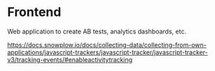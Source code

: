 # Frontend

Web application to create AB tests, analytics dashboards, etc.


https://docs.snowplow.io/docs/collecting-data/collecting-from-own-applications/javascript-trackers/javascript-tracker/javascript-tracker-v3/tracking-events/#enableactivitytracking
